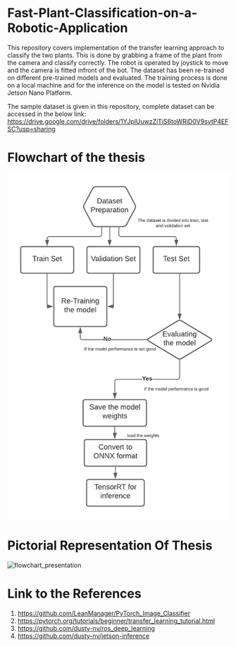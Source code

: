 # Fast-Plant-Classification-on-a-Robotic-Application
This repository covers implementation of the transfer learning approach to classify the two plants. This is done by grabbing a frame of the plant from the camera and classify correctly. The robot is operated by joystick to move and the camera is fitted infront of the bot. The dataset has been re-trained on different pre-trained models and evaluated. The training process is done on a local machine and for the inference on the model is tested on Nvidia Jetson Nano Platform.

The sample dataset is given in this repository, complete dataset can be accessed in the below link: https://drive.google.com/drive/folders/1YJplUuwzZiTiS6toWRiD0V9sytP4EFSC?usp=sharing
# Flowchart of the thesis
![flowchart](https://github.com/priyaganaboor-hash/Fast-Plant-Classification-on-a-Robotic-Application/blob/main/Blank%20diagram.png)
# Pictorial Representation Of Thesis
![flowchart_presentation](https://user-images.githubusercontent.com/74136753/122376589-92b5cf80-cf64-11eb-880f-103aea4ace67.png)

# Link to the References
1. https://github.com/LeanManager/PyTorch_Image_Classifier
2. https://pytorch.org/tutorials/beginner/transfer_learning_tutorial.html
3. https://github.com/dusty-nv/ros_deep_learning
4. https://github.com/dusty-nv/jetson-inference
